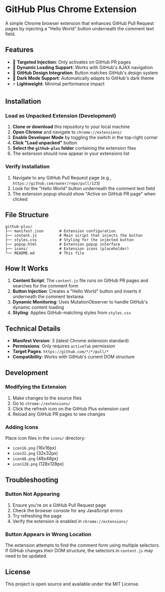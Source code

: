 # GitHub Plus Chrome Extension

A simple Chrome browser extension that enhances GitHub Pull Request pages by injecting a "Hello World" button underneath the comment text field.

## Features

- 🎯 **Targeted Injection**: Only activates on GitHub PR pages
- 🔄 **Dynamic Loading Support**: Works with GitHub's AJAX navigation
- 🎨 **GitHub Design Integration**: Button matches GitHub's design system
- 🌙 **Dark Mode Support**: Automatically adapts to GitHub's dark theme
- ⚡ **Lightweight**: Minimal performance impact

## Installation

### Load as Unpacked Extension (Development)

1. **Clone or download** this repository to your local machine
2. **Open Chrome** and navigate to `chrome://extensions/`
3. **Enable Developer Mode** by toggling the switch in the top-right corner
4. **Click "Load unpacked"** button
5. **Select the `github-plus` folder** containing the extension files
6. The extension should now appear in your extensions list

### Verify Installation

1. Navigate to any GitHub Pull Request page (e.g., `https://github.com/owner/repo/pull/123`)
2. Look for the "Hello World" button underneath the comment text field
3. The extension popup should show "Active on GitHub PR page" when clicked

## File Structure

```
github-plus/
├── manifest.json       # Extension configuration
├── content.js          # Main script that injects the button
├── styles.css          # Styling for the injected button
├── popup.html          # Extension popup interface
├── icons/              # Extension icons (placeholder)
└── README.md           # This file
```

## How It Works

1. **Content Script**: The `content.js` file runs on GitHub PR pages and searches for the comment form
2. **Button Injection**: Creates a "Hello World" button and inserts it underneath the comment textarea
3. **Dynamic Monitoring**: Uses MutationObserver to handle GitHub's dynamic content loading
4. **Styling**: Applies GitHub-matching styles from `styles.css`

## Technical Details

- **Manifest Version**: 3 (latest Chrome extension standard)
- **Permissions**: Only requires `activeTab` permission
- **Target Pages**: `https://github.com/*/*/pull/*`
- **Compatibility**: Works with GitHub's current DOM structure

## Development

### Modifying the Extension

1. Make changes to the source files
2. Go to `chrome://extensions/`
3. Click the refresh icon on the GitHub Plus extension card
4. Reload any GitHub PR pages to see changes

### Adding Icons

Place icon files in the `icons/` directory:
- `icon16.png` (16x16px)
- `icon32.png` (32x32px)
- `icon48.png` (48x48px)
- `icon128.png` (128x128px)

## Troubleshooting

### Button Not Appearing

1. Ensure you're on a GitHub Pull Request page
2. Check the browser console for any JavaScript errors
3. Try refreshing the page
4. Verify the extension is enabled in `chrome://extensions/`

### Button Appears in Wrong Location

The extension attempts to find the comment form using multiple selectors. If GitHub changes their DOM structure, the selectors in `content.js` may need to be updated.

## License

This project is open source and available under the MIT License.
